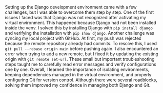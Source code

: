 Setting up the Django development environment came with a few challenges, but I was able to overcome them step by step. One of the first issues I faced was that Django was not recognized after activating my virtual environment. This happened because Django had not been installed inside the venv. I solved this by installing Django with `pip install django` and verifying the installation with `pip show django`. Another challenge was syncing my local project with GitHub. At first, my push was rejected because the remote repository already had commits. To resolve this, I used `git pull --rebase origin main` before pushing again. I also encountered an error when trying to add a new remote, but I fixed it by updating the existing origin with `git remote set-url`. These small but important troubleshooting steps taught me to carefully read error messages and verify configurations one by one. Overall, I learned the importance of isolating environments, keeping dependencies managed in the virtual environment, and properly configuring Git for version control. Although there were several roadblocks, solving them improved my confidence in managing both Django and Git.